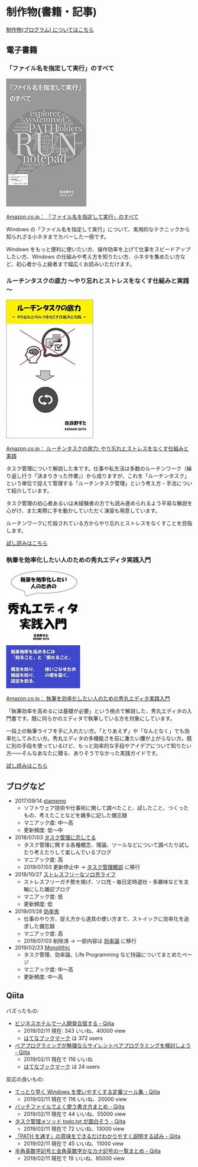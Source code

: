 # 制作物(書籍・記事)
[制作物(プログラム) についてはこちら](works.md)

## 電子書籍

### 「ファイル名を指定して実行」のすべて
![cover_allofrundialog.jpg](img/cover_allofrundialog.jpg)

[Amazon.co.jp： 「ファイル名を指定して実行」のすべて](https://www.amazon.co.jp/dp/B07JF3BHP5/)

Windows の「ファイル名を指定して実行」について、実用的なテクニックから知られざる小ネタまでカバーした一冊です。

Windows をもっと便利に使いたい方、操作効率を上げて仕事をスピードアップしたい方、Windows の仕組みや考え方を知りたい方、小ネタを集めたい方など、初心者から上級者まで幅広くお読みいただけます。

### ルーチンタスクの底力 ～やり忘れとストレスをなくす仕組みと実践～
![cover_routinetask_power.jpg](img/cover_routinetask_power.jpg)

[Amazon.co.jp： ルーチンタスクの底力: やり忘れとストレスをなくす仕組みと実践](https://www.amazon.co.jp/dp/B07MJW8MVD)

タスク管理について解説した本です。仕事や私生活は多数のルーチンワーク（繰り返し行う「決まりきった作業」）から成りますが、これを「ルーチンタスク」という単位で捉えて管理する「ルーチンタスク管理」という考え方・手法について紹介しています。

タスク管理の初心者あるいは未経験者の方でも読み進められるよう平易な解説を心がけ、また実際に手を動かしていただく演習も用意しています。

ルーチンワークに忙殺されている方からやり忘れとストレスをなくすことを目指します。

[試し読みはこちら](https://stakiran.github.io/ebook_power_of_routinetask/)

### 執筆を効率化したい人のための秀丸エディタ実践入門
![cover_hidemaru_efficy.jpg](img/cover_hidemaru_efficy.jpg)

[Amazon.co.jp： 執筆を効率化したい人のための秀丸エディタ実践入門](https://www.amazon.co.jp/dp/B07R6FTSMT)

「執筆効率を高めるには基礎が必要」という視点で解説した、秀丸エディタの入門書です。既に何らかのエディタで執筆している方を対象にしています。

一段上の執筆ライフを手に入れたい方。「とりあえず」や「なんとなく」でも効率化してみたい方。秀丸エディタの多機能さを前に重たい腰が上がらない方。既に別の手段を使っているけど、もっと効率的な手段やアイデアについて知りたい方――そんなあなたに贈る、ありそうでなかった実践ガイドです。

[試し読みはこちら](https://stakiran.github.io/ebook_hidemarueditor/)

## ブログなど
- 2017/09/14 [stamemo](http://stakiran.hatenablog.com/)
  - ソフトウェア技術や仕事術に関して調べたこと、試したこと、つくったもの、考えたことなどを雑多に記した備忘録
  - マニアック度: 中～高
  - 更新頻度: 低～中
- 2018/07/03 [タスク管理に恋してる](https://ilovetaskmanagement.hatenablog.com/)
  - タスク管理に関する各種概念、理論、ツールなどについて調べたり試したり考えたりして楽しんでいるブログ
  - マニアック度: 高
  - 2019/07/03 更新停止中 → [タスク管理概説](https://stakiran.github.io/monolithic//monolithic/task_management.html) に移行
- 2018/10/27 [ストレスフリーなソロ充ライフ](https://stressfree-fulfilling-solo.hatenablog.com/)
  - ストレスフリーガチ勢を掲げ、ソロ充・毎日定時退社・多趣味などを主軸にした雑記ブログ
  - マニアック度: 低
  - 更新頻度: 低
- 2019/01/28 [効率鬼](https://kouritsuoni.hatenablog.com/)
  - 仕事のやり方、捉え方から道具の使い方まで、ストイックに効率化を追求した備忘録
  - マニアック度: 高
  - 2019/07/03 削除済 → 一部内容は [効率論](https://stakiran.github.io/monolithic/efficy.html) に移行
- 2019/02/23 [Monolithic](https://stakiran.github.io/monolithic/)
  - タスク管理、効率論、Life Programming など持論についてまとめたページ
  - マニアック度: 中～高
  - 更新頻度: 中～高

## Qiita
バズったもの:

- [ビジネスホテルで一人開発合宿する - Qiita](https://qiita.com/sta/items/65e20f74d4891ab3625d)
  - 2019/02/11 現在: 343 いいね、40000 view
  - [はてなブックマーク](http://b.hatena.ne.jp/entry/s/qiita.com/sta/items/65e20f74d4891ab3625d) は 372 users
- [ベアプログラミングが無理ならサイレントベアプログラミングを検討しよう - Qiita](https://qiita.com/sta/items/6661cfcb57cfefa9a36a)
  - 2019/02/11 現在で 116 いいね
  - [はてなブックマーク](http://b.hatena.ne.jp/entry/s/qiita.com/sta/items/6661cfcb57cfefa9a36a) は 24 users

反応の良いもの:

- [てっとり早く Windows を使いやすくする定番ツール集 - Qiita](https://qiita.com/sta/items/65b6ed5c0c349c03fb40)
  - 2019/02/11 現在で 116 いいね、20000 view
- [バッチファイルでよく使う書き方まとめ - Qiita](https://qiita.com/sta/items/8cab80fe74b8dcfa5336)
  - 2019/02/11 現在で 44 いいね、55000 view
- [タスク管理メソッド todo.txt が面白そう - Qiita](https://qiita.com/sta/items/0f72c9c956cf05df8141)
  - 2019/02/11 現在で 72 いいね、13000 view
- [「PATH を通す」の意味をできるだけわかりやすく説明する試み - Qiita](https://qiita.com/sta/items/63e1048025d1830d12fd)
  - 2019/02/11 現在で 45 いいね、11000 view
- [半角英数字記号と全角英数字かなカナ記号の一覧まとめ - Qiita](https://qiita.com/sta/items/848e7a8c4699a59c604f)
  - 2019/02/11 現在で 19 いいね、85000 view
